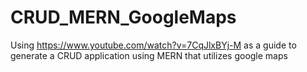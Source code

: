 # CRUD_MERN_GoogleMaps

Using https://www.youtube.com/watch?v=7CqJlxBYj-M as a guide to generate a CRUD application using MERN that utilizes google maps
